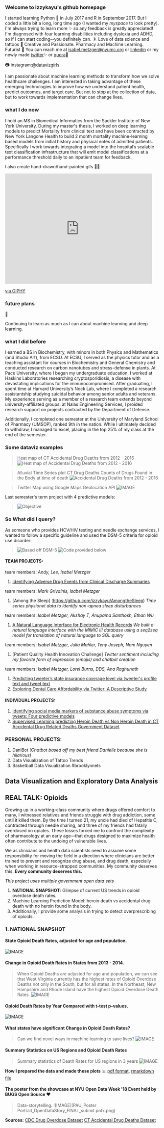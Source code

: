 ### Welcome to izzykayu's github homepage
I started learning Python :snake: in July 2017 and R in September 2017. But I coded a little bit a long, long time ago (I wanted my _myspace_ to look pretty). I'm always trying to learn more :sparkles: so any feedback is greatly appreciated! I'm diagnosed with four learning disabilities including dyslexia and ADHD, so if I can start coding--you definitely can. :sunny: Love of data science and tattoos :crystal_ball: Creative and Passionate. Pharmacy and Machine Learning. Futurist :green_heart: You can reach me at [isabel.metzger@nyumc.org](isabel.metzger@nyumc.org) or [linkedin](https://www.linkedin.com/in/isabelmetzger) or my newly made [twitter](https://twitter.com/diamondcrowbar):sparkles: or [quora](https://www.quora.com/profile/Isabel-Metzger-2):bust_in_silhouette:

:camera: instagram:[@datavizgirls](https://www.instagram.com/datavizgirls/)

I am passionate about machine learning methods to transform how we solve healthcare challenges. I am interested in taking advantage of these emerging technologies to improve how we understand patient health, predict outcomes, and target care. But not to stop at the collection of data, but to work towards implementation that can change lives.

### what I do now
I hold an MS in Biomedical Informatics from the Sackler Institute of New York University. During my master's thesis, I worked on deep learning models to predict Mortality from clinical text and have been contracted by New York Langone Health to build 2 month mortality machine-learning based models from initial history and physical notes of admitted patients. Specifically I work towards integrating a model into the hospital’s scalable text classification infrastructure that will emit model classifications at a performance threshold daily to an inpatient team for feedback. 

I also create hand-drawn/hand-painted gifs :woman_artist:

<iframe src="https://giphy.com/embed/VPJ4jqUVZenyE" width="480" height="360" frameBorder="0" class="giphy-embed" allowFullScreen></iframe><p><a href="https://giphy.com/gifs/train-VPJ4jqUVZenyE">via GIPHY</a></p>

### future plans
:sunrise_over_mountains: 

Continuing to learn as much as I can about machine learning and deep learning.

### what I did before

I earned a BS in Biochemistry, with minors in both Physics and Mathematics (and Studio Art), from ECSU. At ECSU, I served as the physics tutor and as a teaching assistant for courses in Biochemistry and General Chemistry and conducted research on carbon nanotubes and stress-defense in plants. At Pace University, where I began my undergraduate education, I worked at Haskins Laboratories researching cryptosporidiosis, a disease with devastating implications for the immunocompromised. After graduating, I spent time at Harvard University’s Nock Lab, where I completed a research assistantship studying suicidal behavior among senior adults and veterans. My experience serving as a member of a research team extends beyond university-affiliated groups: at Nalas Engineering Services, I proided research support on projects contracted by the Department of Defense.

Additionally, I completed one semester at the University of Maryland School of Pharmacy (UMSOP), ranked 9th in the nation. While I ultimately decided to withdraw, I managed to excel, placing in the top 25% of my class at the end of the semester.

### Some dataviz examples
>Heat map of CT Accidental Drug Deaths from 2012 - 2016
![Heat map of Accidental Drug Deaths from 2012 - 2016](calendar.png)

>Alluvial Time Series plot CT Drug Deaths
>Counts of Drugs Found in the Body at time of death
![Accidental Drug Deaths from 2012 - 2016](alluvts.png)

>Twitter Map using Google Maps Geolocation API
![IMAGE](mapwithcoveragelevel.png)

Last semester's term project with 4 predictive models:
>![Objective](heroinobjective.png) 

### So What did I query?
As someone who provides HCV/HIV testing and needle exchange services,
I wanted to follow a specific guideline and used the DSM-5 criteria for opioid use disorder:

>![Based off DSM-5](dsm.png) 
>![Code provided below](withdrawal.png)


#### TEAM PROJECTS:
team members: _Andy, Lee, Isabel Metzger_
1. [Identifying Adverse Drug Events from Clinical Discharge Summaries](https://github.com/izzykayu/n2c2TRACK2)

team members: _Mark Grivainis, Isabel Metzger_
1. [Among the Sleep] (https://github.com/izzykayu/AmongtheSleep)
_Time series physionet data to identify non-apnea sleep disturbances_ 

team members: _Isabel Metzger, Akshay T, Anupama Santhosh, Ethan Wu_
1. [A Natural Language Interface for Electronic Health Records](https://github.com/izzykayu/NaturalLanguageInterface)
_We built a natural language interface with the MIMIC III database using a seq2seq model for translation of natural language to SQL query_

team members: _Isabel Metzger, Julia Mahler, Teny Joseph, Nam Nguyen_
1. [Patient Quality Health Innovation Challenge]
_Twitter sentiment including my favorite form of expression (emojis) and chatbot creation_

team members: _Isabel Metzger, Lorel Burns, DDS, Ana Raghunath_
1. [Predicting tweeter’s state insurance coverage level via tweeter's profile text and tweet text](izzykayu.github.io/twitterdental.md)
2. [Exploring Dental Care Affordability via Twitter: A Descriptive Study](https://github.com/izzykayu/izzykayu.github.io/blob/master/DentalTweets/DentalCareAffordabilityViaTwitterPilot.pdf)

#### INDIVIDUAL PROJECTS:
1. [Identifying social media markers of substance abuse symptoms via tweets: Four predictive models](https://github.com/izzykayu/izzykayu.github.io/blob/master/herointweets/ML_4models_tweetanalysis_heroin_IzzyKayu.pdf)
2. [Supervised Learning predicting Heroin Death vs Non Heroin Death in CT Accidental Drug Related Deaths Government Dataset](https://github.com/izzykayu/izzykayu.github.io/blob/master/herointweets/DataStory_Short_IsabelMetzger_NYCDATAWEEK.pdf)

### PERSONAL PROJECTS:
1. DaniBot _(Chatbot based off my best friend Danielle because she is hilarious)_
2. Data Visualization of Tattoo Trends
3. Basketball Data Visualization #brooklynnets 

## Data Visualization and Exploratory Data Analysis
## REAL TALK: Opioids
Growing up in a working-class community where drugs offered comfort to many, I witnessed relatives and friends struggle with drug addiction, some until it killed them. By the time I turned 21, my uncle had died of Hepatitis C, contracted through needle sharing, and three of my friends had fatally overdosed on opiates. These losses forced me to confront the complexity of pharmacology at an early age—that drugs designed to maximize health often contribute to the undoing of vulnerable lives.

We as clinicians and health data scientists need to assume some responsibility for moving the field in a direction where clinicians are better trained to prevent and recognize drug abuse, and drug death, especially when working in resource-strapped communities. My community deserves this. **Every community deserves this.**

_This project uses multiple government open data sets_
1. **NATIONAL SNAPSHOT**: Glimpse of current US trends in opioid overdose death rates.
2. Machine Learning Prediction Model: heroin death vs accidental drug death with no heroin found in the body.
3. Additionally, I provide some analysis in trying to detect overprescribing of opioids.
### 1. NATIONAL SNAPSHOT
#### State Opioid Death Rates, adjusted for age and population.
![IMAGE](maps.png)
#### Change in Opioid Death Rates in States from 2013 - 2014. 
>When Opioid Deaths are adjusted for age and population, we can see that West Virginia currently has the highest rates of Opioid Overdose Deaths not only in the South, but for all states. In the Northeast, New Hampshire and Rhode Island have the highest Opioid Overdose Death Rates.
![IMAGE](BoxPlots_Year_Rates.png)

#### Opioid Death Rates by Year Compared with t-test p-values.
![IMAGE](ttest.png)
#### What states have significant Change in Opioid Death Rates? 
>Can we find novel ways in machine learning to save lives?
![IMAGE](OpioidDeathRatesboxplot.png)
#### Summary Statistics on US Regions and Opioid Death Rates
>Summary statistics of Death Rates for US regions in 3 years
![IMAGE](errorbarsplot.png)

**How I prepared the data and made these plots** :bar_chart: 
[pdf format](https://github.com/izzykayu/izzykayu.github.io/blob/master/national/graphsglimpse.pdf),
[rmarkdown file](https://github.com/izzykayu/izzykayu.github.io/blob/master/national/graphsglimpse.Rmd)

#### The poster from the showcase at NYU Open Data Week '18 Event held by BUGS Open Source :heart:
>Data-storytelling.
![IMAGE](PAU_Poster Portrait_OpenDataStory_FINAL_submit.potx.png)

**Sources:**
[CDC Drug Overdose Dataset](https://www.cdc.gov/drugoverdose/data/statedeaths.html)
[CT Accidental Drug Deaths Dataset](https://catalog.data.gov/dataset/accidental-drug-related-deaths-january-2012-sept-2015)
